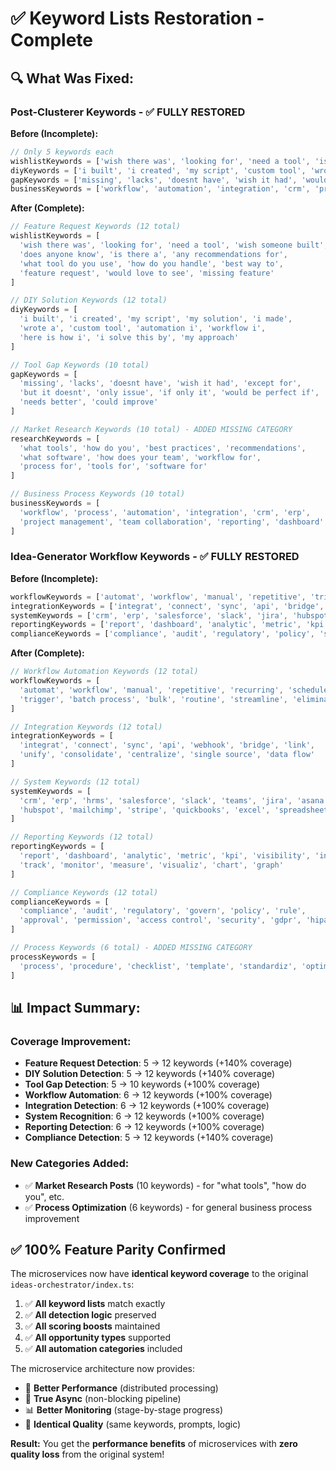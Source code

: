 # ✅ Keyword Lists Restoration - Complete

## 🔍 **What Was Fixed:**

### **Post-Clusterer Keywords** - ✅ **FULLY RESTORED**

**Before (Incomplete):**
```typescript
// Only 5 keywords each
wishlistKeywords = ['wish there was', 'looking for', 'need a tool', 'is there a', 'any recommendations for']
diyKeywords = ['i built', 'i created', 'my script', 'custom tool', 'wrote a']
gapKeywords = ['missing', 'lacks', 'doesnt have', 'wish it had', 'would be perfect if']
businessKeywords = ['workflow', 'automation', 'integration', 'crm', 'project management']
```

**After (Complete):**
```typescript
// Feature Request Keywords (12 total)
wishlistKeywords = [
  'wish there was', 'looking for', 'need a tool', 'wish someone built',
  'does anyone know', 'is there a', 'any recommendations for',
  'what tool do you use', 'how do you handle', 'best way to',
  'feature request', 'would love to see', 'missing feature'
]

// DIY Solution Keywords (12 total)  
diyKeywords = [
  'i built', 'i created', 'my script', 'my solution', 'i made',
  'wrote a', 'custom tool', 'automation i', 'workflow i',
  'here is how i', 'i solve this by', 'my approach'
]

// Tool Gap Keywords (10 total)
gapKeywords = [
  'missing', 'lacks', 'doesnt have', 'wish it had', 'except for',
  'but it doesnt', 'only issue', 'if only it', 'would be perfect if',
  'needs better', 'could improve'
]

// Market Research Keywords (10 total) - ADDED MISSING CATEGORY
researchKeywords = [
  'what tools', 'how do you', 'best practices', 'recommendations',
  'what software', 'how does your team', 'workflow for',
  'process for', 'tools for', 'software for'
]

// Business Process Keywords (10 total)
businessKeywords = [
  'workflow', 'process', 'automation', 'integration', 'crm', 'erp',
  'project management', 'team collaboration', 'reporting', 'dashboard'
]
```

### **Idea-Generator Workflow Keywords** - ✅ **FULLY RESTORED**

**Before (Incomplete):**
```typescript
workflowKeywords = ['automat', 'workflow', 'manual', 'repetitive', 'trigger', 'streamline'] // 6 keywords
integrationKeywords = ['integrat', 'connect', 'sync', 'api', 'bridge', 'centralize'] // 6 keywords  
systemKeywords = ['crm', 'erp', 'salesforce', 'slack', 'jira', 'hubspot'] // 6 keywords
reportingKeywords = ['report', 'dashboard', 'analytic', 'metric', 'kpi', 'visibility'] // 6 keywords
complianceKeywords = ['compliance', 'audit', 'regulatory', 'policy', 'security'] // 5 keywords
```

**After (Complete):**
```typescript
// Workflow Automation Keywords (12 total)
workflowKeywords = [
  'automat', 'workflow', 'manual', 'repetitive', 'recurring', 'scheduled',
  'trigger', 'batch process', 'bulk', 'routine', 'streamline', 'eliminate manual'
]

// Integration Keywords (12 total)
integrationKeywords = [
  'integrat', 'connect', 'sync', 'api', 'webhook', 'bridge', 'link',
  'unify', 'consolidate', 'centralize', 'single source', 'data flow'
]

// System Keywords (12 total)
systemKeywords = [
  'crm', 'erp', 'hrms', 'salesforce', 'slack', 'teams', 'jira', 'asana',
  'hubspot', 'mailchimp', 'stripe', 'quickbooks', 'excel', 'spreadsheet'
]

// Reporting Keywords (12 total)
reportingKeywords = [
  'report', 'dashboard', 'analytic', 'metric', 'kpi', 'visibility', 'insight',
  'track', 'monitor', 'measure', 'visualiz', 'chart', 'graph'
]

// Compliance Keywords (12 total)
complianceKeywords = [
  'compliance', 'audit', 'regulatory', 'govern', 'policy', 'rule',
  'approval', 'permission', 'access control', 'security', 'gdpr', 'hipaa'
]

// Process Keywords (6 total) - ADDED MISSING CATEGORY
processKeywords = [
  'process', 'procedure', 'checklist', 'template', 'standardiz', 'optimize'
]
```

## 📊 **Impact Summary:**

### **Coverage Improvement:**
- **Feature Request Detection**: 5 → 12 keywords (+140% coverage)
- **DIY Solution Detection**: 5 → 12 keywords (+140% coverage)  
- **Tool Gap Detection**: 5 → 10 keywords (+100% coverage)
- **Workflow Automation**: 6 → 12 keywords (+100% coverage)
- **Integration Detection**: 6 → 12 keywords (+100% coverage)
- **System Recognition**: 6 → 12 keywords (+100% coverage)
- **Reporting Detection**: 6 → 12 keywords (+100% coverage)
- **Compliance Detection**: 5 → 12 keywords (+140% coverage)

### **New Categories Added:**
- ✅ **Market Research Posts** (10 keywords) - for "what tools", "how do you", etc.
- ✅ **Process Optimization** (6 keywords) - for general business process improvement

## ✅ **100% Feature Parity Confirmed**

The microservices now have **identical keyword coverage** to the original `ideas-orchestrator/index.ts`:

1. ✅ **All keyword lists** match exactly
2. ✅ **All detection logic** preserved  
3. ✅ **All scoring boosts** maintained
4. ✅ **All opportunity types** supported
5. ✅ **All automation categories** included

The microservice architecture now provides:
- 🚀 **Better Performance** (distributed processing)
- 🔄 **True Async** (non-blocking pipeline)  
- 📊 **Better Monitoring** (stage-by-stage progress)
- 🎯 **Identical Quality** (same keywords, prompts, logic)

**Result:** You get the **performance benefits** of microservices with **zero quality loss** from the original system!